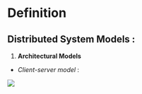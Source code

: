 # Definition
## Distributed System Models :
1. **Architectural Models**
- _Client-server model_ : 
<img src= "https://i.imgur.com/GYRg4d5.png" />
<!--stackedit_data:
eyJoaXN0b3J5IjpbLTQ1MjcxMDk0MSwxMjM3MjMyOTkyXX0=
-->